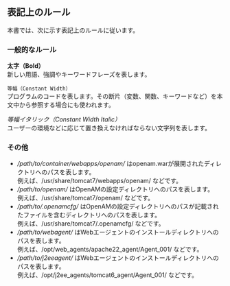 ## 表記上のルール

本書では、次に示す表記上のルールに従います。

### 一般的なルール  

**太字（Bold）**  
新しい用語、強調やキーワードフレーズを表します。

`等幅（Constant Width）`  
プログラムのコードを表します。その断片（変数、関数、キーワードなど）を本文中から参照する場合にも使われます。

*等幅イタリック（Constant Width Italic）*  
ユーザーの環境などに応じて置き換えなければならない文字列を表します。

### その他  

- */path/to/container/webapps/openam/* はopenam.warが展開されたディレクトリへのパスを表します。  
  例えば、/usr/share/tomcat7/webapps/openam/ などです。
- */path/to/openam/* はOpenAMの設定ディレクトリへのパスを表します。  
  例えば、/usr/share/tomcat7/openam/ などです。
- */path/to/.openamcfg/* はOpenAMの設定ディレクトリへのパスが記載されたファイルを含むディレクトリへのパスを表します。  
  例えば、/usr/share/tomcat7/.openamcfg/ などです。
- */path/to/webagent/* はWebエージェントのインストールディレクトリへのパスを表します。  
  例えば、/opt/web_agents/apache22_agent/Agent_001/ などです。
- */path/to/j2eeagent/* はWebエージェントのインストールディレクトリへのパスを表します。  
  例えば、/opt/j2ee_agents/tomcat6_agent/Agent_001/ などです。
